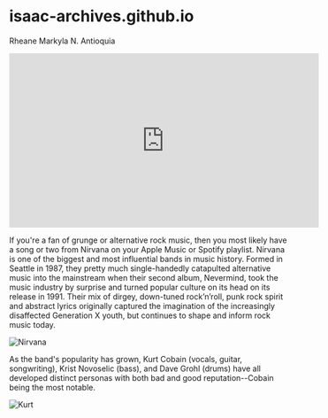 # isaac-archives.github.io
Rheane Markyla N. Antioquia

<iframe width="560" height="315" src="https://www.youtube.com/embed/PDgP4hN4OA4?si=Ix-PDeLiGX0FU0JL" title="YouTube video player" frameborder="0" allow="accelerometer; autoplay; clipboard-write; encrypted-media; gyroscope; picture-in-picture; web-share" allowfullscreen></iframe>

If you're a fan of grunge or alternative rock music, then you most likely have a song or two from Nirvana on your Apple Music or Spotify playlist. Nirvana is one of the biggest and most influential bands in music history. Formed in Seattle in 1987, they pretty much single-handedly catapulted alternative music into the mainstream when their second album, Nevermind, took the music industry by surprise and turned popular culture on its head on its release in 1991. Their mix of dirgey, down-tuned rock’n’roll, punk rock spirit and abstract lyrics originally captured the imagination of the increasingly disaffected Generation X youth, but continues to shape and inform rock music today.

![Nirvana](https://www.google.com/url?sa=i&url=https%3A%2F%2Farticles.roland.com%2Fbehind-the-beat-come-as-you-are-by-nirvana%2F&psig=AOvVaw2UuDuwz9LzcHS1CGhx25lX&ust=1702004775808000&source=images&cd=vfe&opi=89978449&ved=0CBAQjRxqFwoTCPDalPmt_IIDFQAAAAAdAAAAABAD)

As the band's popularity has grown, Kurt Cobain (vocals, guitar, songwriting), Krist Novoselic (bass), and Dave Grohl (drums) have all developed distinct personas with both bad and good reputation--Cobain being the most notable.

![Kurt](https://www.google.com/url?sa=i&url=https%3A%2F%2Fwww.gq.com%2Fstory%2Fkurt-cobain-grunge-movement-seattle&psig=AOvVaw3TU1ZC4Mp2PLdT0hLdDMKU&ust=1702004436576000&source=images&cd=vfe&opi=89978449&ved=0CBAQjRxqFwoTCNDC3dWs_IIDFQAAAAAdAAAAABAI)
